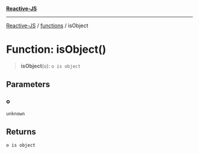 [**Reactive-JS**](../../README.md)

***

[Reactive-JS](../../README.md) / [functions](../README.md) / isObject

# Function: isObject()

> **isObject**(`o`): `o is object`

## Parameters

### o

`unknown`

## Returns

`o is object`
